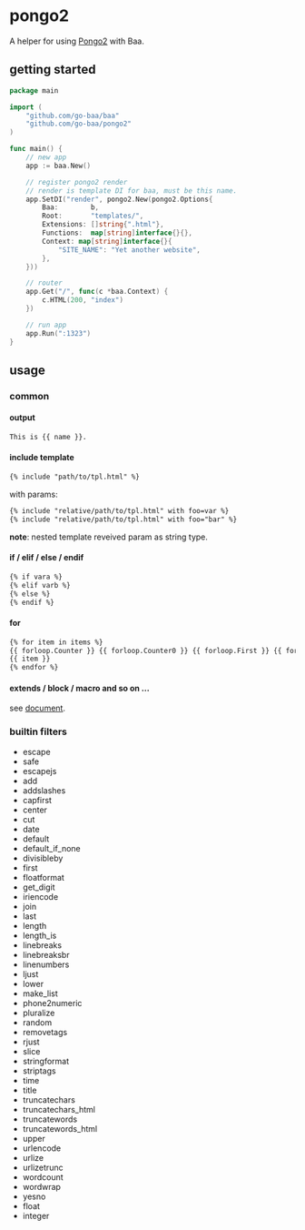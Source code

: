 # pongo2
A helper for using [Pongo2](https://godoc.org/github.com/flosch/pongo2) with Baa.

## getting started

```go
package main

import (
    "github.com/go-baa/baa"
    "github.com/go-baa/pongo2"
)

func main() {
    // new app
    app := baa.New()

    // register pongo2 render
    // render is template DI for baa, must be this name.
    app.SetDI("render", pongo2.New(pongo2.Options{
        Baa:        b,
        Root:       "templates/",
        Extensions: []string{".html"},
        Functions:  map[string]interface{}{},
        Context: map[string]interface{}{
            "SITE_NAME": "Yet another website",
        },
    }))

    // router
    app.Get("/", func(c *baa.Context) {
        c.HTML(200, "index")
    })

    // run app
    app.Run(":1323")
}
```

## usage

### common

#### output

```html
This is {{ name }}.
```

#### include template

```html
{% include "path/to/tpl.html" %}
```

with params:

```html
{% include "relative/path/to/tpl.html" with foo=var %}
{% include "relative/path/to/tpl.html" with foo="bar" %}
```

**note**: nested template reveived param as string type. 

#### if / elif / else / endif

```html
{% if vara %}
{% elif varb %}
{% else %}
{% endif %}
```

#### for

```html
{% for item in items %}
{{ forloop.Counter }} {{ forloop.Counter0 }} {{ forloop.First }} {{ forloop.Last }} {{ forloop.Revcounter }} {{ forloop.Revcounter0 }}
{{ item }}
{% endfor %}
```

#### extends / block / macro and so on ...
see [document](https://docs.djangoproject.com/en/dev/ref/templates/language/).

### builtin filters

* escape
* safe
* escapejs
* add
* addslashes
* capfirst
* center
* cut
* date
* default
* default_if_none
* divisibleby
* first
* floatformat
* get_digit
* iriencode
* join
* last
* length
* length_is
* linebreaks
* linebreaksbr
* linenumbers
* ljust
* lower
* make_list
* phone2numeric
* pluralize
* random
* removetags
* rjust
* slice
* stringformat
* striptags
* time
* title
* truncatechars
* truncatechars_html
* truncatewords
* truncatewords_html
* upper
* urlencode
* urlize
* urlizetrunc
* wordcount
* wordwrap
* yesno
* float
* integer